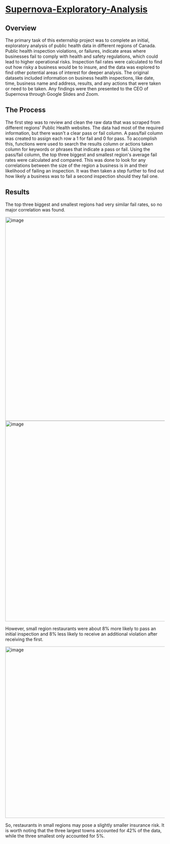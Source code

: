 # [Supernova-Exploratory-Analysis](https://docs.google.com/presentation/d/1TdMiqTbmwzESlSqQPlcXZTigy6VILZGas1UomqdvAic/edit?usp=sharing)

## Overview

The primary task of this externship project was to complete an initial, exploratory analysis of public health data in different regions of Canada. Public health inspection violations, or failures, indicate areas where businesses fail to comply with health and safety regulations, which could lead to higher operational risks. Inspection fail rates were calculated to find out how risky a business would be to insure, and the data was explored to find other potential areas of interest for deeper analysis. The original datasets included information on business health inspections, like date, time, business name and address, results, and any actions that were taken or need to be taken. Any findings were then presented to the CEO of Supernova through Google Slides and Zoom.

## The Process

The first step was to review and clean the raw data that was scraped from different regions' Public Health websites. The data had most of the required information, but there wasn't a clear pass or fail column. A pass/fail column was created to assign each row a 1 for fail and 0 for pass. To accomplish this, functions were used to search the results column or actions taken column for keywords or phrases that indicate a pass or fail. Using the pass/fail column, the top three biggest and smallest region's average fail rates were calculated and compared. This was done to look for any correlations between the size of the region a business is in and their likelihood of failing an inspection. It was then taken a step further to find out how likely a business was to fail a second inspection should they fail one. 

## Results

The top three biggest and smallest regions had very similar fail rates, so no major correlation was found. 

<img width="643" alt="image" src="https://github.com/user-attachments/assets/f24b841a-81ad-43cd-8db9-6e923dc25403" />
<img width="633" alt="image" src="https://github.com/user-attachments/assets/59cd6f11-0de6-452b-b12c-f4b06952855d" />

However, small region restaurants were about 8% more likely to pass an initial inspection and 8% less likely to receive an additional violation after receiving the first.

<img width="541" alt="image" src="https://github.com/user-attachments/assets/a7f3e5d2-7172-42b5-8e09-d43045537574" />

So, restaurants in small regions may pose a slightly smaller insurance risk. It is worth noting that the three largest towns accounted for 42% of the data, while the three smallest only accounted for 5%.
